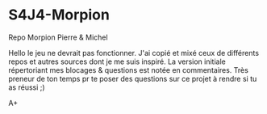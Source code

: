 # S4J4-Morpion
Repo Morpion Pierre &amp; Michel 


Hello le jeu ne devrait pas fonctionner. J'ai copié et mixé ceux de différents repos et autres sources dont je me suis inspiré. La version initiale répertoriant mes blocages & questions est notée en commentaires. Très preneur de ton temps pr te poser des questions sur ce projet à rendre si tu as réussi ;) 

A+
